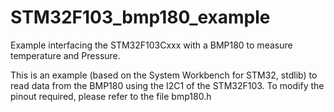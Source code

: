 # STM32F103_bmp180_example
Example interfacing the STM32F103Cxxx with a BMP180 to measure temperature and Pressure.

This is an example (based on the System Workbench for STM32, stdlib) to read data from the BMP180 using the I2C1 of the STM32F103.
To modify the pinout required, please refer to the file bmp180.h
